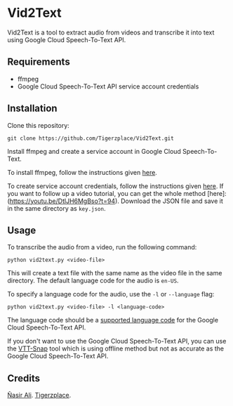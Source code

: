 # Vid2Text

Vid2Text is a tool to extract audio from videos and transcribe it into text using Google Cloud Speech-To-Text API.

## Requirements

- ffmpeg
- Google Cloud Speech-To-Text API service account credentials

## Installation

Clone this repository:

```
git clone https://github.com/Tigerzplace/Vid2Text.git
```

Install ffmpeg and create a service account in Google Cloud Speech-To-Text.

To install ffmpeg, follow the instructions given [here](https://www.wikihow.com/Install-FFmpeg-on-Windows).

To create service account credentials, follow the instructions given [here](https://cloud.google.com/speech-to-text/docs/before-you-begin). If you want to follow up a video tutorial, you can get the whole method [here]: (https://youtu.be/DtlJH6MgBso?t=94).  Download the JSON file and save it in the same directory as `key.json`.

## Usage

To transcribe the audio from a video, run the following command:

```
python vid2text.py <video-file>
```

This will create a text file with the same name as the video file in the same directory. The default language code for the audio is `en-US`.

To specify a language code for the audio, use the `-l` or `--language` flag:

```
python vid2text.py <video-file> -l <language-code>
```

The language code should be a [supported language code](https://cloud.google.com/speech-to-text/docs/languages) for the Google Cloud Speech-To-Text API.


If you don't want to use the Google Cloud Speech-To-Text API, you can use the [VTT-Snap](https://github.com/Tigerzplace/VTT-Snap) tool which is using offline method but not as accurate as the Google Cloud Speech-To-Text API.

## Credits

[Ñasir Ali](https://fb.com/tiger6117).
 [Tigerzplace](https://tigerzplace.com).

